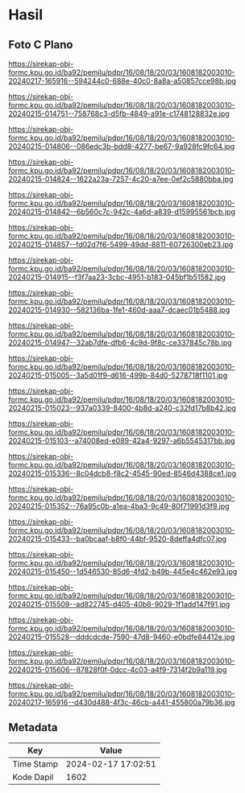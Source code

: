 # Hasil

## Foto C Plano

https://sirekap-obj-formc.kpu.go.id/ba92/pemilu/pdpr/16/08/18/20/03/1608182003010-20240217-165916--594244c0-688e-40c0-8a8a-a50857cce98b.jpg

https://sirekap-obj-formc.kpu.go.id/ba92/pemilu/pdpr/16/08/18/20/03/1608182003010-20240215-014751--758768c3-d5fb-4849-a91e-c1748128832e.jpg

https://sirekap-obj-formc.kpu.go.id/ba92/pemilu/pdpr/16/08/18/20/03/1608182003010-20240215-014806--086edc3b-bdd8-4277-be67-9a928fc9fc64.jpg

https://sirekap-obj-formc.kpu.go.id/ba92/pemilu/pdpr/16/08/18/20/03/1608182003010-20240215-014824--1622a23a-7257-4c20-a7ee-0ef2c5880bba.jpg

https://sirekap-obj-formc.kpu.go.id/ba92/pemilu/pdpr/16/08/18/20/03/1608182003010-20240215-014842--6b560c7c-942c-4a6d-a839-d15995561bcb.jpg

https://sirekap-obj-formc.kpu.go.id/ba92/pemilu/pdpr/16/08/18/20/03/1608182003010-20240215-014857--fd02d7f6-5499-49dd-8811-60726300eb23.jpg

https://sirekap-obj-formc.kpu.go.id/ba92/pemilu/pdpr/16/08/18/20/03/1608182003010-20240215-014915--f3f7aa23-3cbc-4951-b183-045bf1b51582.jpg

https://sirekap-obj-formc.kpu.go.id/ba92/pemilu/pdpr/16/08/18/20/03/1608182003010-20240215-014930--582136ba-1fe1-460d-aaa7-dcaec01b5488.jpg

https://sirekap-obj-formc.kpu.go.id/ba92/pemilu/pdpr/16/08/18/20/03/1608182003010-20240215-014947--32ab7dfe-dfb6-4c9d-9f8c-ce337845c78b.jpg

https://sirekap-obj-formc.kpu.go.id/ba92/pemilu/pdpr/16/08/18/20/03/1608182003010-20240215-015005--3a5d01f9-d616-499b-84d0-5278718f1101.jpg

https://sirekap-obj-formc.kpu.go.id/ba92/pemilu/pdpr/16/08/18/20/03/1608182003010-20240215-015023--937a0339-8400-4b8d-a240-c32fd17b8b42.jpg

https://sirekap-obj-formc.kpu.go.id/ba92/pemilu/pdpr/16/08/18/20/03/1608182003010-20240215-015103--a74008ed-e089-42a4-9297-a6b5545317bb.jpg

https://sirekap-obj-formc.kpu.go.id/ba92/pemilu/pdpr/16/08/18/20/03/1608182003010-20240215-015336--8c04dcb8-f8c2-4545-90ed-8546d4388ce1.jpg

https://sirekap-obj-formc.kpu.go.id/ba92/pemilu/pdpr/16/08/18/20/03/1608182003010-20240215-015352--76a95c0b-a1ea-4ba3-9c49-80f71991d3f9.jpg

https://sirekap-obj-formc.kpu.go.id/ba92/pemilu/pdpr/16/08/18/20/03/1608182003010-20240215-015433--ba0bcaaf-b8f0-44bf-9520-8deffa4dfc07.jpg

https://sirekap-obj-formc.kpu.go.id/ba92/pemilu/pdpr/16/08/18/20/03/1608182003010-20240215-015450--1d546530-85d6-4fd2-b49b-445e4c462e93.jpg

https://sirekap-obj-formc.kpu.go.id/ba92/pemilu/pdpr/16/08/18/20/03/1608182003010-20240215-015509--ad822745-d405-40b8-9029-1f1add147f91.jpg

https://sirekap-obj-formc.kpu.go.id/ba92/pemilu/pdpr/16/08/18/20/03/1608182003010-20240215-015528--dddcdcde-7590-47d8-9460-e0bdfe84412e.jpg

https://sirekap-obj-formc.kpu.go.id/ba92/pemilu/pdpr/16/08/18/20/03/1608182003010-20240215-015606--87828f0f-0dcc-4c03-a4f9-7314f2b9a119.jpg

https://sirekap-obj-formc.kpu.go.id/ba92/pemilu/pdpr/16/08/18/20/03/1608182003010-20240217-165916--d430d488-4f3c-46cb-a441-455800a79b36.jpg


## Metadata

| Key        | Value               |
| ---------- | ------------------- |
| Time Stamp | 2024-02-17 17:02:51 |
| Kode Dapil | 1602                |



